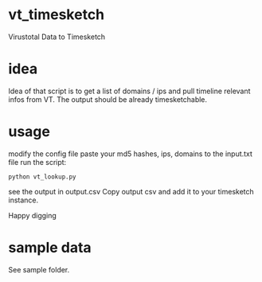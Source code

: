 # vt_timesketch
Virustotal Data to Timesketch

# idea

Idea of that script is to get a list of domains / ips and pull timeline relevant infos from VT.
The output should be already timesketchable.

# usage

  
   modify the config file
   paste your md5 hashes, ips, domains to the input.txt file
   run the script:
  ```
  python vt_lookup.py
   ```
   
   see the output in output.csv
   Copy output csv and add it to your timesketch instance.
   
   Happy digging
   
# sample data

See sample folder.
